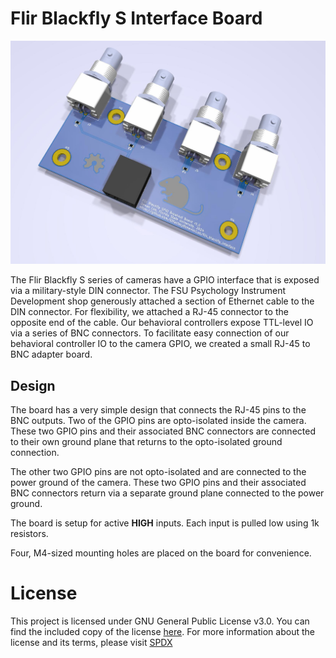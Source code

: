 # Flir Blackfly S Interface Board

![image](image.jpg)

The Flir Blackfly S series of cameras have a GPIO interface that is exposed via a military-style DIN connector. The FSU Psychology Instrument Development shop generously attached a section of Ethernet cable to the DIN connector. For flexibility, we attached a RJ-45 connector to the opposite end of the cable. Our behavioral controllers expose TTL-level IO via a series of BNC connectors. To facilitate easy connection of our behavioral controller IO to the camera GPIO, we created a small RJ-45 to BNC adapter board. 

## Design
The board has a very simple design that connects the RJ-45 pins to the BNC outputs. Two of the GPIO pins are opto-isolated inside the camera. These two GPIO pins and their associated BNC connectors are connected to their own ground plane that returns to the opto-isolated ground connection. 

The other two GPIO pins are not opto-isolated and are connected to the power ground of the camera. These two GPIO pins and their associated BNC connectors return via a separate ground plane connected to the power ground. 

The board is setup for active **HIGH** inputs. Each input is pulled low using 1k resistors. 

Four, M4-sized mounting holes are placed on the board for convenience. 

# License
This project is licensed under GNU General Public License v3.0. You can find the included copy of the license [here](LICENSE). For more information about the license and its terms, please visit [SPDX](https://spdx.org/licenses/GPL-3.0-or-later.html)

